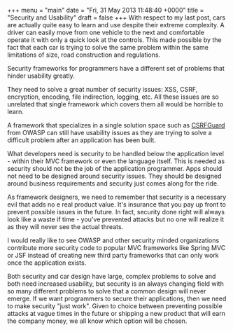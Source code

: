 +++
menu = "main"
date = "Fri, 31 May 2013 11:48:40 +0000"
title = "Security and Usability"
draft = false
+++
With respect to my last post, cars are actually quite easy to learn and use despite their extreme complexity. A driver can easily move from one vehicle to the next and comfortable operate it with only a quick look at the controls. This made possible by the fact that each car is trying to solve the same problem within the same limitations of size, road construction and regulations. 

Security frameworks for programmers have a different set of problems that hinder usability greatly. 

They need to solve a great number of security issues: XSS, CSRF, encryption, encoding, file indirection, logging, etc. All these issues are so unrelated that single framework which covers them all would be horrible to learn. 

A framework that specializes in a single solution space such as <a href="https://www.owasp.org/index.php/Category:OWASP_CSRFGuard_Project">CSRFGuard</a> from OWASP can still have usability issues as they are trying to solve a difficult problem after an application has been built. 

What developers need is security to be handled below the application level - within their MVC framework or even the language itself. This is needed as security should not be the job of the application programmer. Apps should not need to be designed around security issues. They should be designed around business requirements and security just comes along for the ride. 

As framework designers, we need to remember that security is a necessary evil that adds no e real product value. It's insurance that you pay up front to prevent possible issues in the future. In fact, security done right will always look like a waste if time - you've prevented attacks but no one will realize it as they will never see the actual threats. 

I would really like to see OWASP and other security minded organizations contribute more security code to popular MVC frameworks like Spring MVC or JSF instead of creating new third party frameworks that can only work once the application exists. 

Both security and car design have large, complex problems to solve and both need increased usability, but security is an always changing field with so many different problems to solve that a common design will never emerge. If we want programmers to secure their applications, then we need to make security "just work". Given to choice between preventing possible attacks at vague times in the future or shipping a new product that will earn the company money, we all know which option will be chosen.
